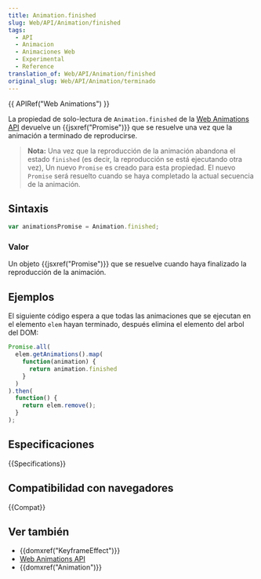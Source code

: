 ```yaml
---
title: Animation.finished
slug: Web/API/Animation/finished
tags:
  - API
  - Animacion
  - Animaciones Web
  - Experimental
  - Reference
translation_of: Web/API/Animation/finished
original_slug: Web/API/Animation/terminado
---
```


{{ APIRef("Web Animations") }}

La propiedad de solo-lectura de `Animation.finished` de la [Web Animations API](/es/docs/Web/API/Web_Animations_API) devuelve un {{jsxref("Promise")}} que se resuelve una vez que la animación a terminado de reproducirse.

> **Nota:** Una vez que la reproducción de la animación abandona el estado `finished` (es decir, la reproducción se está ejecutando otra vez), Un nuevo `Promise` es creado para esta propiedad. El nuevo `Promise` será resuelto cuando se haya completado la actual secuencia de la animación.

## Sintaxis

```js
var animationsPromise = Animation.finished;
```

### Valor

Un objeto {{jsxref("Promise")}} que se resuelve cuando haya finalizado la reproducción de la animación.

## Ejemplos

El siguiente código espera a que todas las animaciones que se ejecutan en el elemento `elem` hayan terminado, después elimina el elemento del arbol del DOM:

```js
Promise.all(
  elem.getAnimations().map(
    function(animation) {
      return animation.finished
    }
  )
).then(
  function() {
    return elem.remove();
  }
);
```

## Especificaciones

{{Specifications}}

## Compatibilidad con navegadores

{{Compat}}

## Ver también

- {{domxref("KeyframeEffect")}}
- [Web Animations API](/es/docs/Web/API/Web_Animations_API)
- {{domxref("Animation")}}
